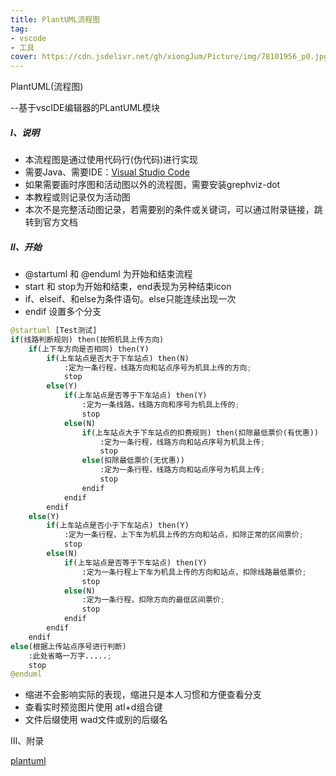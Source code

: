```yaml
---
title: PlantUML流程图
tag: 
- vscode
- 工具
cover: https://cdn.jsdelivr.net/gh/xiongJum/Picture/img/78101956_p0.jpg
---
```




PlantUML(流程图)

--基于vscIDE编辑器的PLantUML模块

##### Ⅰ、说明

+   本流程图是通过使用代码行(伪代码)进行实现
+   需要Java、需要IDE：[Visual Studio Code](https://code.visualstudio.com/)
+   如果需要画时序图和活动图以外的流程图，需要安装grephviz-dot
+   本教程或则记录仅为活动图
+   本次不是完整活动图记录，若需要别的条件或关键词，可以通过附录链接，跳转到官方文档

##### Ⅱ、开始

+   @startuml 和 @enduml 为开始和结束流程
+   start 和 stop为开始和结束，end表现为另种结束icon
+   if、elseif、和else为条件语句。else只能连续出现一次
+   endif 设置多个分支

```python
@startuml [Test测试]
if(线路判断规则) then(按照机具上传方向) 
    if(上下车方向是否相同) then(Y)
        if(上车站点是否大于下车站点) then(N)
            :定为一条行程，线路方向和站点序号为机具上传的方向;
            stop
        else(Y)
            if(上车站点是否等于下车站点) then(Y)
                :定为一条线路，线路方向和序号为机具上传的;
                stop
            else(N)
                if(上车站点大于下车站点的扣费规则) then(扣除最低票价(有优惠))
                    :定为一条行程，线路方向和站点序号为机具上传;
                    stop
                else(扣除最低票价(无优惠))
                    :定为一条行程，线路方向和站点序号为机具上传;
                    stop
                endif
            endif
        endif
    else(Y)
        if(上车站点是否小于下车站点) then(Y)
            :定为一条行程，上下车为机具上传的方向和站点，扣除正常的区间票价;
            stop
        else(N)
            if(上车站点是否等于下车站点) then(Y)
                :定为一条行程上下车为机具上传的方向和站点，扣除线路最低票价;
                stop
            else(N)
                :定为一条行程，扣除方向的最低区间票价;
                stop
            endif
        endif
    endif
else(根据上传站点序号进行判断)
    :此处省略一万字.....;
    stop
@enduml
```

+   缩进不会影响实际的表现，缩进只是本人习惯和方便查看分支
+   查看实时预览图片使用 atl+d组合键
+   文件后缀使用 wad文件或别的后缀名

Ⅲ、附录

[plantuml](https://plantuml.com/zh/)

